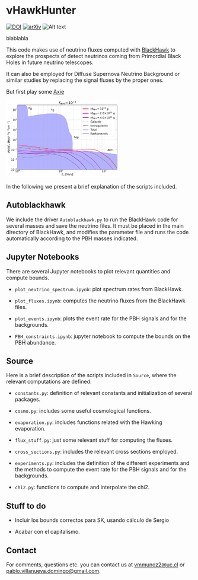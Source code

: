 # νHawkHunter
[![DOI](https://zenodo.org/badge/doi/10.5281/zenodo.0000000.svg)](https://zenodo.org/record/0000000)
[![arXiv](https://img.shields.io/badge/arXiv-2109.XXXX-B31B1B.svg)](http://arxiv.org/abs/2109.XXXX)
![Alt text](https://img.shields.io/pypi/pyversions/python-binance.svg)

blablabla

This code makes use of neutrino fluxes computed with [BlackHawk](https://blackhawk.hepforge.org/) to explore the prospects of detect neutrinos coming from Primordial Black Holes in future neutrino telescopes.

It can also be employed for Diffuse Supernova Neutrino Background or similar studies by replacing the signal fluxes by the proper ones.

But first play some [Axie](https://www.youtube.com/watch?v=Lg5C2EbYueo)

<img src="figures/fluxes_DM.png" width="60%">

In the following we present a brief explanation of the scripts included.

## Autoblackhawk

We include the driver `Autoblackhawk.py` to run the BlackHawk code for several masses and save the neutrino files. It must be placed in the main directory of BlackHawk, and modifies the parameter file and runs the code automatically according to the PBH masses indicated.


## Jupyter Notebooks

There are several Jupyter notebooks to plot relevant quantities and compute bounds.

- `plot_neutrino_spectrum.ipynb`: plot spectrum rates from BlackHawk.

- `plot_fluxes.ipynb`: computes the neutrino fluxes from the BlackHawk files.

- `plot_events.ipynb`: plots the event rate for the PBH signals and for the backgrounds.

- `PBH_constraints.ipynb`: jupyter notebook to compute the bounds on the PBH abundance.


## Source

Here is a brief description of the scripts included in `Source`, where the relevant computations are defined:

- `constants.py`: definition of relevant constants and initialization of several packages.

- `cosmo.py`: includes some useful cosmological functions.

- `evaporation.py`: includes functions related with the Hawking evaporation.

- `flux_stuff.py`: just some relevant stuff for computing the fluxes.

- `cross_sections.py`: includes the relevant cross sections employed.

- `experiments.py`: includes the definition of the different experiments and the methods to compute the event rate for the PBH signals and for the backgrounds.

- `chi2.py`: functions to compute and interpolate the chi2.


## Stuff to do

- Incluir los bounds correctos para SK, usando cálculo de Sergio

- Acabar con el capitalismo.


## Contact

For comments, questions etc. you can contact us at <vmmunoz2@uc.cl> or <pablo.villanueva.domingo@gmail.com>.
